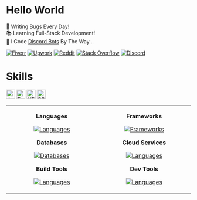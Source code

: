 # Hello World

🐛 Writing Bugs Every Day!\
📚 Learning Full-Stack Development!\
🤖 I Code [Discord Bots](https://fiverr.com/s/xXKpg2D) By The Way...

<a href="https://fiverr.com/skywolfxp"><img alt="Fiverr" src="https://img.shields.io/badge/%40skywolfxp-%231DBF73?style=flat-square&logo=fiverr&logoColor=FFFFFF&logoSize=auto"></a>
<a href="https://upwork.com/freelancers/~013d98c8a8af272cbb"><img alt="Upwork" src="https://img.shields.io/badge/Omar_D.-%236FDA44?style=flat-square&logo=upwork&logoColor=FFFFFF"></a>
<a href="https://reddit.com/user/skywolfxp"><img alt="Reddit" src="https://img.shields.io/badge/u%2Fskywolfxp-%23FF4500?style=flat-square&logo=reddit&logoColor=FFFFFF"></a>
<a href="https://stackoverflow.com/users/16410630"><img alt="Stack Overflow" src="https://img.shields.io/badge/SkyWolfXP-%23F58025?style=flat-square&logo=stackoverflow&logoColor=FFFFFF"></a>
<a href="https://discord.com/users/974748803305455627"><img alt="Discord" src="https://img.shields.io/badge/%40skywolfxp.me-%235865F2?style=flat-square&logo=discord&logoColor=FFFFFF"></a>

# Skills

<img alt="Java" height="24" src="https://img.shields.io/badge/Java-f89820?style=flat-square&logo=openjdk&logoColor=FFFFFF">
<img alt="TypeScript" height="24" src="https://img.shields.io/badge/TypeScript-3178C6?style=flat-square&logo=typescript&logoColor=FFFFFF">
<img alt="HTML" height="24" src="https://img.shields.io/badge/HTML-E34F26?style=flat-square&logo=html5&logoColor=FFFFFF">
<img alt="CSS" height="24" src="https://img.shields.io/badge/CSS-663399?style=flat-square&logo=css&logoColor=FFFFFF">

<table>
  <tr>
    <td>
        <p align="center"><strong>Languages</strong></p>
        <p align="center">
            <a href="https://github.com/SkyWolfXP#hello-world">
                <img alt="Languages" src="https://go-skill-icons.vercel.app/api/icons?i=java,typescript,html,css&theme=dark&perline=4&titles=true" />
            </a>
        </p>
        <p align="center"><strong>Databases</strong></p>
        <p align="center">
            <a href="https://github.com/SkyWolfXP#hello-world">
                <img alt="Databases" src="https://go-skill-icons.vercel.app/api/icons?i=postgresql,mysql,redis&theme=dark&perline=4&titles=true" />
            </a>
        </p>
        <p align="center"><strong>Build Tools</strong></p>
        <p align="center">
            <a href="https://github.com/SkyWolfXP#hello-world">
                <img alt="Languages" src="https://go-skill-icons.vercel.app/api/icons?i=maven,gradle,pnpm,npm&theme=dark&perline=4&titles=true" />
            </a>
        </p>
        <img width="441" height="1">
    </td>
    <td>
        <p align="center"><strong>Frameworks</strong></p>
        <p align="center">
            <a href="https://github.com/SkyWolfXP#hello-world">
                <img alt="Frameworks" src="https://go-skill-icons.vercel.app/api/icons?i=spring,springdatajpa,junit,nextjs,react,tailwindcss,nodejs&theme=dark&perline=4&titles=true" />
            </a>
        </p>
        <p align="center"><strong>Cloud Services</strong></p>
        <p align="center">
            <a href="https://github.com/SkyWolfXP#hello-world">
                <img alt="Languages" src="https://go-skill-icons.vercel.app/api/icons?i=heroku,vercel&theme=dark&perline=4&titles=true" />
            </a>
        </p>
        <p align="center"><strong>Dev Tools</strong></p>
        <p align="center">
            <a href="https://github.com/SkyWolfXP#hello-world">
                <img alt="Languages" src="https://go-skill-icons.vercel.app/api/icons?i=idea,vscode,dbeaver,git&theme=dark&perline=4&titles=true" />
            </a>
        </p>
        <img width="441" height="1">
    </td>
  </tr>
</table>
